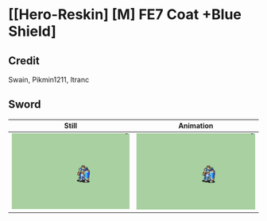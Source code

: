 # [\[Hero-Reskin\] \[M\] FE7 Coat +Blue Shield]

## Credit

Swain, Pikmin1211, ltranc
	
## Sword

| Still | Animation |
| :---: | :-------: |
| ![Sword still](./Sword_000.png) | ![Sword animation](./Sword.gif) |

